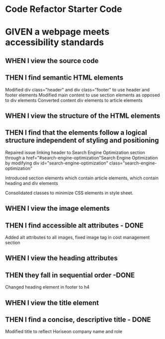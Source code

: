 # Code Refactor Starter Code
# GIVEN a webpage meets accessibility standards

## WHEN I view the source code
## THEN I find semantic HTML elements
Modified div class="header" and div class="footer" to use header and footer elements
Modified main content to use section elements as opposed to div elements
Converted content div elements to article elements

## WHEN I view the structure of the HTML elements
## THEN I find that the elements follow a logical structure independent of styling and positioning
Repaired issue linking header to Search Engine Optimization section through a href="#search-engine-optimization"Search Engine Optimization by 
modifying div id="search-engine-optimization" class="search-engine-optimization"

Introduced section elements which contain article elements, which contain heading and div elements

Consolidated classes to minimize CSS elements in style sheet.

## WHEN I view the image elements
## THEN I find accessible alt attributes - DONE
Added alt attributes to all images, fixed image tag in cost management section

## WHEN I view the heading attributes
## THEN they fall in sequential order -DONE
Changed heading element in footer to h4

## WHEN I view the title element
## THEN I find a concise, descriptive title - DONE
Modified title to reflect Horiseon company name and role
